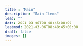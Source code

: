 ```yaml
---
title : "Main"
description: "Main Items"
lead: ""
date: 2021-03-06T08:48:45+00:00
lastmod: 2021-03-06T08:48:45+00:00
draft: false
images: []
---
```

